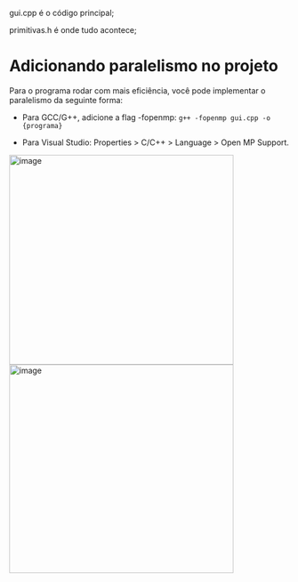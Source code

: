 gui.cpp é o código principal;

primitivas.h é onde tudo acontece;

# Adicionando paralelismo no projeto

Para o programa rodar com mais eficiência, você pode implementar o paralelismo da seguinte forma:

- Para GCC/G++, adicione a flag -fopenmp:
```g++ -fopenmp gui.cpp -o {programa}```

- Para Visual Studio:
Properties > C/C++ > Language > Open MP Support.

<img width="403" height="377" alt="image" src="https://github.com/user-attachments/assets/6c59c00d-8b1f-44bf-9ddd-514e78b85f38" />
<img width="403" height="375" alt="image" src="https://github.com/user-attachments/assets/ecc8c9e1-656e-40e9-ae86-7e9b3393561b" />




